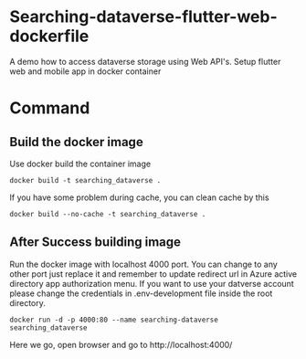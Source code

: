 # Searching-dataverse-flutter-web-dockerfile
A demo how to access dataverse storage using Web API's. Setup flutter web and mobile app in docker container 


# Command
## Build the docker image
Use docker build the container image
```
docker build -t searching_dataverse .
```
If you have some problem during cache, you can clean cache by this
```
docker build --no-cache -t searching_dataverse .
```

## After Success building image
Run the docker image with localhost 4000 port.
You can change to any other port just replace it and remember to update redirect url in Azure active directory app authorization menu.
If you want to use your datverse account please change the credentials in .env-development file inside the root directory.
```
docker run -d -p 4000:80 --name searching-dataverse searching_dataverse
```

Here we go, open browser and go to http://localhost:4000/